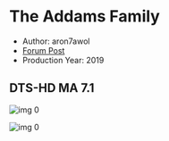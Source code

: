 # The Addams Family

* Author: aron7awol
* [Forum Post](https://www.avsforum.com/threads/bass-eq-for-filtered-movies.2995212/post-59120350)
* Production Year: 2019

## DTS-HD MA 7.1

![img 0](https://i.imgur.com/oytD6hP.jpg)

![img 0](https://i.imgur.com/dSLhutT.png)


